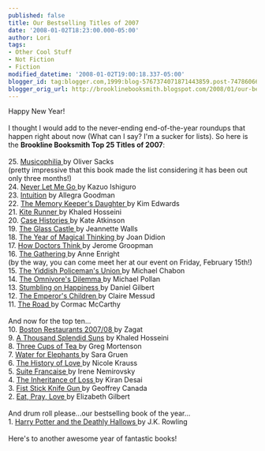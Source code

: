 ```yaml
---
published: false
title: Our Bestselling Titles of 2007
date: '2008-01-02T18:23:00.000-05:00'
author: Lori
tags:
- Other Cool Stuff
- Not Fiction
- Fiction
modified_datetime: '2008-01-02T19:00:18.337-05:00'
blogger_id: tag:blogger.com,1999:blog-5767374071871443859.post-7478606656350193136
blogger_orig_url: http://brooklinebooksmith.blogspot.com/2008/01/our-bestselling-titles-of-2007.html
---
```


Happy New Year!<br /><br />I thought I would add to the never-ending end-of-the-year roundups that happen right about now (What can I say? I'm a sucker for lists). So here is the <strong>Brookline Booksmith Top 25 Titles of 2007</strong>:<br /><br />25. <a href="http://brookline.booksense.com/NASApp/store/Product?s=showproduct&amp;isbn=9781400040810">Musicophilia </a>by Oliver Sacks<br />(pretty impressive that this book made the list considering it has been out only three months!)<br />24. <a href="http://brookline.booksense.com/NASApp/store/Product?s=showproduct&amp;isbn=9781400078776">Never Let Me Go </a>by Kazuo Ishiguro<br />23. <a href="http://brookline.booksense.com/NASApp/store/Product?s=showproduct&amp;isbn=9780385336109">Intuition</a> by Allegra Goodman<br />22. <a href="http://brookline.booksense.com/NASApp/store/Product?s=showproduct&amp;isbn=9780143037149">The Memory Keeper's Daughter </a>by Kim Edwards<br />21. <a href="http://brookline.booksense.com/NASApp/store/Product?s=showproduct&amp;isbn=9781594480003">Kite Runner </a>by Khaled Hosseini<br />20. <a href="http://brookline.booksense.com/NASApp/store/Product?s=showproduct&amp;isbn=9780316010702">Case Histories </a>by Kate Atkinson<br />19. <a href="http://brookline.booksense.com/NASApp/store/Product?s=showproduct&amp;isbn=9780743247542">The Glass Castle </a>by Jeannette Walls<br />18. <a href="http://brookline.booksense.com/NASApp/store/Product?s=showproduct&amp;isbn=9781400078431">The Year of Magical Thinking </a>by Joan Didion<br />17. <a href="http://brookline.booksense.com/NASApp/store/Product?s=showproduct&amp;isbn=9780618610037">How Doctors Think </a>by Jerome Groopman<br />16. <a href="http://brookline.booksense.com/NASApp/store/Product?s=showproduct&amp;isbn=9780802170392">The Gathering </a>by Anne Enright<br />(by the way, you can come meet her at our event on Friday, February 15th!)<br />15. <a href="http://brookline.booksense.com/NASApp/store/Product?s=showproduct&amp;isbn=9780007149827">The Yiddish Policeman's Union </a>by Michael Chabon<br />14. <a href="http://brookline.booksense.com/NASApp/store/Product?s=showproduct&amp;isbn=9780143038580">The Omnivore's Dilemma </a>by Michael Pollan<br />13. <a href="http://brookline.booksense.com/NASApp/store/Product?s=showproduct&amp;isbn=9781400077427">Stumbling on Happiness </a>by Daniel Gilbert<br />12. <a href="http://brookline.booksense.com/NASApp/store/Product?s=showproduct&amp;isbn=9780307276667">The Emperor's Children </a>by Claire Messud<br />11. <a href="http://brookline.booksense.com/NASApp/store/Product?s=showproduct&amp;isbn=9780307387899">The Road </a>by Cormac McCarthy<br /><br />And now for the top ten...<br />10. <a href="http://brookline.booksense.com/NASApp/store/Product?s=showproduct&amp;isbn=9781570068638">Boston Restaurants 2007/08 </a>by Zagat<br /> 9. <a href="http://brookline.booksense.com/NASApp/store/Product?s=showproduct&amp;isbn=9781594489501">A Thousand Splendid Suns</a> by Khaled Hosseini<br /> 8. <a href="http://brookline.booksense.com/NASApp/store/Product?s=showproduct&amp;isbn=9780143038252">Three Cups of Tea </a>by Greg Mortenson<br /> 7. <a href="http://brookline.booksense.com/NASApp/store/Product?s=showproduct&amp;isbn=9781565125605">Water for Elephants </a>by Sara Gruen<br /> 6. <a href="http://brookline.booksense.com/NASApp/store/Product?s=showproduct&amp;isbn=9780393328622">The History of Love </a>by Nicole Krauss<br /> 5. <a href="http://brookline.booksense.com/NASApp/store/Product?s=showproduct&amp;isbn=9781400096275">Suite Francaise </a>by Irene Nemirovsky<br /> 4. <a href="http://brookline.booksense.com/NASApp/store/Product?s=showproduct&amp;isbn=9780802142818">The Inheritance of Loss </a>by Kiran Desai<br /> 3. <a href="http://brookline.booksense.com/NASApp/store/Product?s=showproduct&amp;isbn=9780807004234">Fist Stick Knife Gun </a>by Geoffrey Canada<br /> 2. <a href="http://brookline.booksense.com/NASApp/store/Product?s=showproduct&amp;isbn=9780143038412">Eat, Pray, Love </a>by Elizabeth Gilbert<br /><br />And drum roll please...our bestselling book of the year...<br />1. <a href="http://brookline.booksense.com/NASApp/store/Product?s=showproduct&amp;isbn=9780545010221">Harry Potter and the Deathly Hallows </a>by J.K. Rowling<br /><br />Here's to another awesome year of fantastic books!